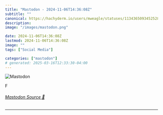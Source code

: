 ```yaml
---
title: "Mastodon - 2024-11-06T14:36:08Z"
subtitle: ""
canonical: https://hachyderm.io/users/mweagle/statuses/113436509345252833
description:
image: "/images/mastodon.png"

date: 2024-11-06T14:36:08Z
lastmod: 2024-11-06T14:36:08Z
image: ""
tags: ["Social Media"]

categories: ["mastodon"]
# generated: 2025-03-16T12:33:30-04:00
---
```

![Mastodon](/images/mastodon.png)

<p>F</p>


###### [Mastodon Source 🐘](https://hachyderm.io/@mweagle/113436509345252833)

___
